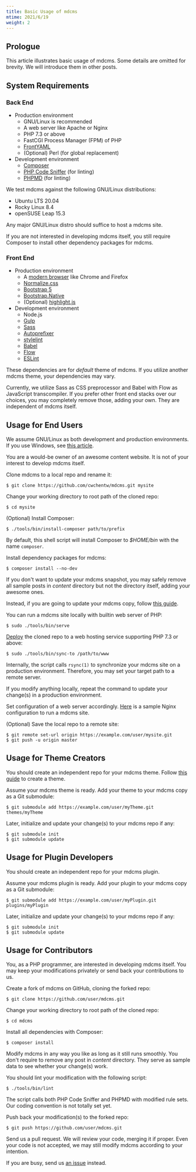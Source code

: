 ```yaml
---
title: Basic Usage of mdcms
mtime: 2021/6/19
weight: 2
---
```


## Prologue

This article illustrates basic usage of mdcms. Some details are omitted for brevity. We will introduce them in other posts.

## System Requirements

### Back End

* Production environment
  * GNU/Linux is recommended
  * A web server like Apache or Nginx
  * PHP 7.3 or above
  * FastCGI Process Manager (FPM) of PHP
  * [FrontYAML](https://github.com/mnapoli/FrontYAML)
  * (Optional) Perl (for global replacement)
* Development environment
  * [Composer](https://getcomposer.org/)
  * [PHP Code Sniffer](https://github.com/squizlabs/PHP_CodeSniffer) (for linting)
  * [PHPMD](https://phpmd.org/) (for linting)

We test mdcms against the following GNU/Linux distributions:

* Ubuntu LTS 20.04
* Rocky Linux 8.4
* openSUSE Leap 15.3

Any major GNU/Linux distro should suffice to host a mdcms site.

If you are not interested in developing mdcms itself, you still require Composer to install other dependency packages for mdcms.

### Front End

* Production environment
  * A [modern browser](https://browsehappy.com/) like Chrome and Firefox
  * [Normalize.css](https://necolas.github.io/normalize.css/)
  * [Bootstrap 5](https://getbootstrap.com/)
  * [Bootstrap.Native](https://thednp.github.io/bootstrap.native/)
  * (Optional) [highlight.js](https://highlightjs.org/)
* Development environment
  * Node.js
  * [Gulp](https://gulpjs.com/)
  * [Sass](https://sass-lang.com/)
  * [Autoprefixer](https://github.com/postcss/autoprefixer)
  * [stylelint](https://stylelint.io/)
  * [Babel](https://babeljs.io/)
  * [Flow](https://flow.org/en/)
  * [ESLint](https://eslint.org/)

These dependencies are for *default* theme of mdcms. If you utilize another mdcms theme, your dependencies may vary.

Currently, we utilize Sass as CSS preprocessor and Babel with Flow as JavaScript transcompiler. If you prefer other front end stacks over our choices, you may completely remove those, adding your own. They are independent of mdcms itself.

## Usage for End Users

We assume GNU/Linux as both development and production environments. If you use Windows, see [this article](/howto/how-to-run-mdcms-on-windows/).

You are a would-be owner of an awesome content website. It is not of your interest to develop mdcms itself.

Clone mdcms to a local repo and rename it:

```shell
$ git clone https://github.com/cwchentw/mdcms.git mysite
```

Change your working directory to root path of the cloned repo:

```shell
$ cd mysite
```

(Optional) Install Composer:

```shell
$ ./tools/bin/install-composer path/to/prefix
```

By default, this shell script will install Composer to *$HOME/bin* with the name `composer`.

Install dependency packages for mdcms:

```
$ composer install --no-dev
```

If you don't want to update your mdcms snapshot, you may safely remove all sample posts in *content* directory but not the directory itself, adding your awesome ones.

Instead, if you are going to update your mdcms copy, follow [this guide](/howto/how-to-upgrade-mdcms/).

You can run a mdcms site locally with builtin web server of PHP:

```
$ sudo ./tools/bin/serve
```

[Deploy](/deployment/) the cloned repo to a web hosting service supporting PHP 7.3 or above:

```
$ sudo ./tools/bin/sync-to /path/to/www
```

Internally, the script calls `rsync(1)` to synchronize your mdcms site on a production environment. Therefore, you may set your target path to a remote server.

If you modify anything locally, repeat the command to update your change(s) in a production environment.

Set configuration of a web server accordingly. [Here](https://github.com/cwchentw/mdcms/blob/master/tools/etc/nginx.conf) is a sample Nginx configuration to run a mdcms site.

(Optional) Save the local repo to a remote site:

```
$ git remote set-url origin https://example.com/user/mysite.git
$ git push -u origin master
```

## Usage for Theme Creators

You should create an independent repo for your mdcms theme. Follow [this guide](/howto/how-to-create-mdcms-theme/) to create a theme.

Assume your mdcms theme is ready. Add your theme to your mdcms copy as a Git submodule:

```shell
$ git submodule add https://example.com/user/myTheme.git themes/myTheme
```

Later, initialize and update your change(s) to your mdcms repo if any:

```
$ git submodule init
$ git submodule update
```

## Usage for Plugin Developers

You should create an independent repo for your mdcms plugin.

Assume your mdcms plugin is ready. Add your plugin to your mdcms copy as a Git submodule:

```shell
$ git submodule add https://example.com/user/myPlugin.git plugins/myPlugin
```

Later, initialize and update your change(s) to your mdcms repo if any:

```
$ git submodule init
$ git submodule update
```

## Usage for Contributors

You, as a PHP programmer, are interested in developing mdcms itself. You may keep your modifications privately or send back your contributions to us.

Create a fork of mdcms on GitHub, cloning the forked repo:

```shell
$ git clone https://github.com/user/mdcms.git
```

Change your working directory to root path of the cloned repo:

```shell
$ cd mdcms
```

Install all dependencies with Composer:

```
$ composer install
```

Modify mdcms in any way you like as long as it still runs smoothly. You don't require to remove any post in *content* directory. They serve as sample data to see whether your change(s) work.

You should lint your modification with the following script:

```
$ ./tools/bin/lint
```

The script calls both PHP Code Sniffer and PHPMD with modified rule sets. Our coding convention is not totally set yet.

Push back your modification(s) to the forked repo:

```
$ git push https://github.com/user/mdcms.git
```

Send us a pull request. We will review your code, merging it if proper. Even your code is not accepted, we may still modify mdcms according to your intention.

If you are busy, send us [an issue](https://github.com/cwchentw/mdcms/issues) instead.
